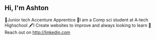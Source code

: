 ## Hi, I'm Ashton 

 🧠Junior tech Accenture Apprentice 
 🏫I am a Comp sci student at A-tech Highschool
 🖋️I Create websites to improve and always looking to learn
 📱Reach out on http://linkedin.com
